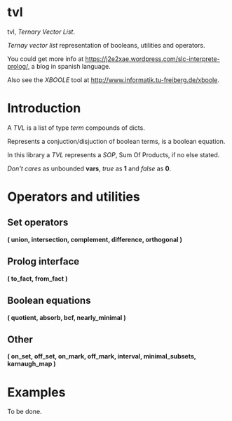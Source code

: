# tvl
tvl, *Ternary Vector List*.

*Ternay vector list* representation of booleans, utilities and operators.

You could get more info at https://j2e2xae.wordpress.com/slc-interprete-prolog/, a blog in spanish language.

Also see the *XBOOLE* tool at http://www.informatik.tu-freiberg.de/xboole.

# Introduction

A *TVL* is a list of type *term* compounds of dicts.

Represents a conjuction/disjuction of boolean terms, is a boolean equation.

In this library a *TVL* represents a *SOP*, Sum Of Products, if no else stated.

*Don't cares* as unbounded **vars**, *true* as **1** and *false* as **0**.


# Operators and utilities

## Set operators
**( union, intersection, complement, difference, orthogonal )**



## Prolog interface
**( to_fact, from_fact )**



## Boolean equations
**( quotient, absorb, bcf, nearly_minimal )**



## Other
**( on_set, off_set, on_mark, off_mark, interval, minimal_subsets, karnaugh_map )**



# Examples
To be done.
